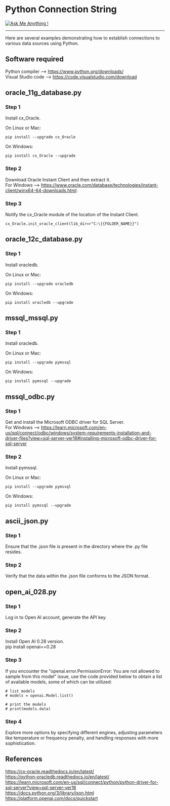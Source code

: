 # Python Connection String
[![Ask Me Anything !](https://img.shields.io/badge/Ask%20me-anything-1abc9c.svg)](https://GitHub.com/Naereen/ama)
________________________

 Here are several examples demonstrating how to establish connections to various data sources using Python.

## Software required
Python compiler --> https://www.python.org/downloads/  
Visual Studio code --> https://code.visualstudio.com/download  

## oracle_11g_database.py

### Step 1
Install cx_Oracle.  
  
  On Linux or Mac:  
    
    pip install --upgrade cx_Oracle

  On Windows:  

    pip install cx_Oracle --upgrade

### Step 2
Download Oracle Instant Client and then extract it.  
For Windows --> https://www.oracle.com/database/technologies/instant-client/winx64-64-downloads.html:

  
### Step 3
Notify the cx_Oracle module of the location of the Instant Client.

    cx_Oracle.init_oracle_client(lib_dir=r"C:\{{FOLDER_NAME}}")

## oracle_12c_database.py

### Step 1
Install oracledb.  
  
  On Linux or Mac:  
    
    pip install --upgrade oracledb

  On Windows:  

    pip install oracledb --upgrade

## mssql_mssql.py

### Step 1
Install oracledb.  
  
  On Linux or Mac:  
    
    pip install --upgrade pymssql

  On Windows:  

    pip install pymssql --upgrade

## mssql_odbc.py

### Step 1
Get and install the Microsoft ODBC driver for SQL Server.  
For Windows --> https://learn.microsoft.com/en-us/sql/connect/odbc/windows/system-requirements-installation-and-driver-files?view=sql-server-ver16#installing-microsoft-odbc-driver-for-sql-server
  
### Step 2
Install pymssql.  
  
  On Linux or Mac:  
    
    pip install --upgrade pymssql

  On Windows:  

    pip install pymssql --upgrade

## ascii_json.py

### Step 1
Ensure that the .json file is present in the directory where the .py file resides.

### Step 2
Verify that the data within the .json file conforms to the JSON format.

## open_ai_028.py

### Step 1
Log in to Open AI account, generate the API key.

### Step 2
Install Open AI 0.28 version.  
    pip install openai==0.28

### Step 3
If you encounter the "openai.error.PermissionError: You are not allowed to sample from this model" issue, use the code provided below to obtain a list of available models, some of which can be utilized:  
    
    # list models  
    # models = openai.Model.list()

    # print the models
    # print(models.data)

### Step 4
Explore more options by specifying different engines, adjusting parameters like temperature or frequency penalty, and handling responses with more sophistication.

## References
https://cx-oracle.readthedocs.io/en/latest/  
https://python-oracledb.readthedocs.io/en/latest/  
https://learn.microsoft.com/en-us/sql/connect/python/python-driver-for-sql-server?view=sql-server-ver16  
https://docs.python.org/3/library/json.html
https://platform.openai.com/docs/quickstart  